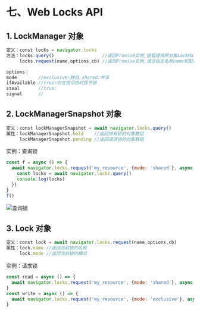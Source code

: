 # 七、Web Locks API

## 1. LockManager 对象

```javascript
定义：const locks = navigator.locks
方法：locks.query()                  //返回Promise实例,锁管理快照对象LockManagerSnapshot
     locks.request(name,options,cb) //返回Promise实例,请求指定名称name和配置options的锁

options：
mode        //exclusive:独自,shared:共享
ifAvailable //true:仅在锁可用时授予锁
steal       //true:
signal      //
```

## 2. LockManagerSnapshot 对象

```javascript
定义：const lockManagerSnapshot = await navigator.locks.query()
属性：lockManagerSnapshot.held    //返回持有锁的对象数组
     lockManagerSnapshot.pending //返回请求锁的对象数组
```

实例：查询锁

```javascript
const f = async () => {
  await navigator.locks.request('my_resource', {mode: 'shared'}, async lock => {
    const locks = await navigator.locks.query()
    console.log(locks)
  })
}
f()
```

![查询锁]()

## 3. Lock 对象

```javascript
定义：const lock = await navigator.locks.request(name,options,cb)
属性：lock.name //返回当前锁的名称
     lock.mode //返回当前锁的模式
```

实例：请求锁

```javascript
const read = async () => {
  await navigator.locks.request('my_resource', {mode: 'shared'}, async lock => console.log(lock))
}
const write = async () => {
  await navigator.locks.request('my_resource', {mode: 'exclusive'}, async lock => console.log(lock))
}
```
